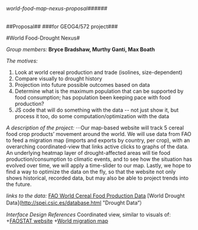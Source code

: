 ###### world-food-map-nexus-proposal######
##Proposal##
###for GEOG4/572 project###

#World Food-Drought Nexus#

*Group members:* 
**Bryce Bradshaw, Murthy Ganti, Max Boath**

*The motives:*
1. Look at world cereal production and trade (isolines, size-dependent)
2. Compare visually to drought history
3. Projection into future possible outcomes based on data
4. Determine what is the maximum population that can be supported by food consumption; has population been keeping pace with food production?
5. JS code that will do something with the data -- not just show it, but process it too, do some computation/optimization with the data


*A description of the project:*
⋅⋅⋅Our map-based website will track 5 cereal food crop products’ movement around the world.  We will use data from FAO to feed a migration map (imports and exports by country, per crop), with an overarching coordinated-view that links active clicks to graphs of the data.  An underlying heatmap layer of drought-affected areas will tie food production/consumption to climatic events, and to see how the situation has evolved over time, we will apply a time-slider to our map.  Lastly, we hope to find a way to optimize the data on the fly, so that the website not only shows historical, recorded data, but may also be able to project trends into the future.

*links to the data:*
[FAO World Cereal Food Production Data](http://www.fao.org/faostat/en/#data/QC/visualize "FAO Crop Map")
[World Drought Data](http://spei.csic.es/database.html "Drought Data“）


*Interface Design References*
Coordinated view, similar to visuals of:
+[FAOSTAT website](http://www.fao.org/faostat/en/#data/QC/visualize)
+[World migration map](Migrationsmap.net)
